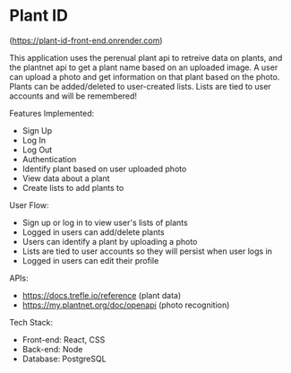 # Plant ID

(https://plant-id-front-end.onrender.com)

This application uses the perenual plant api to retreive data on plants, and the plantnet api to get a plant name based on an uploaded image. A user can upload a photo and get information on that plant based on the photo. Plants can be added/deleted to user-created lists. Lists are tied to user accounts and will be remembered!

Features Implemented:

- Sign Up
- Log In
- Log Out
- Authentication
- Identify plant based on user uploaded photo
- View data about a plant
- Create lists to add plants to

User Flow:

- Sign up or log in to view user's lists of plants
- Logged in users can add/delete plants
- Users can identify a plant by uploading a photo
- Lists are tied to user accounts so they will persist when user logs in
- Logged in users can edit their profile

APIs:

- https://docs.trefle.io/reference (plant data)
- https://my.plantnet.org/doc/openapi (photo recognition)

Tech Stack:

- Front-end: React, CSS
- Back-end: Node
- Database: PostgreSQL
